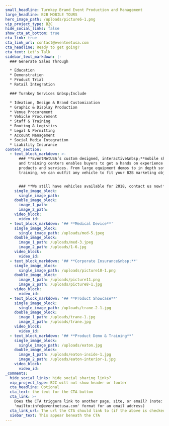 ```yaml
---
small_headline: Turnkey Brand Event Production and Management
large_headline: B2B MOBILE TOURS
hero_image_path: /uploads/picture6-1.png
vip_project_type: B2C
hide_social_links: false
show_cta_at_bottom: true
cta_link: true
cta_link_url: contact@eventnetusa.com
cta_headline: Ready to get going?
cta_text: Let's Talk
sidebar_text_markdown: |-
  ### Generate Sales Through

  * Education
  * Demonstration
  * Product Trial
  * Retail Integration

  ### Turnkey Services &nbsp;Include

  * Ideation, Design & Brand Customization
  * Graphic & Display Production
  * Venue Procurement
  * Vehicle Procurement
  * Staff & Training
  * Routing & Logistics
  * Legal & Permitting
  * Account Management
  * Social Media Integration
  * Liability Insurance
content_section:
  - text_block_markdown: >-
      ### **EventNetUSA’s custom designed, interactive&nbsp;**mobile showrooms
      and training centers enables buyers to get a hands on experience of your
      products and services. From large equipment demos to in depth software
      training, we can outfit any vehicle to fit your B2B marketing objectives.


      ### **We still have vehicles available for 2018, contact us now!**
    single_image_block:
      single_image_path:
    double_image_block:
      image_1_path:
      image_2_path:
    video_block:
      video_id:
  - text_block_markdown: '## **Medical Device**'
    single_image_block:
      single_image_path: /uploads/med-5.jpeg
    double_image_block:
      image_1_path: /uploads/med-3.jpeg
      image_2_path: /uploads/1-6.jpg
    video_block:
      video_id:
  - text_block_markdown: '## **Corporate Insurance&nbsp;**'
    single_image_block:
      single_image_path: /uploads/picture10-1.png
    double_image_block:
      image_1_path: /uploads/picture11.png
      image_2_path: /uploads/picture8-1.jpg
    video_block:
      video_id:
  - text_block_markdown: '## **Product Showcase**'
    single_image_block:
      single_image_path: /uploads/trane-2-1.jpg
    double_image_block:
      image_1_path: /uploads/trane-1.jpg
      image_2_path: /uploads/trane.jpg
    video_block:
      video_id:
  - text_block_markdown: '## **Product Demo & Training**'
    single_image_block:
      single_image_path: /uploads/eaton.jpg
    double_image_block:
      image_1_path: /uploads/eaton-inside-1.jpg
      image_2_path: /uploads/eaton-interior-1.jpg
    video_block:
      video_id:
_comments:
  hide_social_links: hide social sharing links?
  vip_project_type: B2C will not show header or footer
  cta_headline: Optional
  cta_text: the text for the CTA button
  cta_link: >-
    Does the CTA triggera link to another page, site, or email? (note: use
    'mailto:info@eventnetusa.com' format for an email address)
  cta_link_url: The url the CTA should link to (if the above is checked)
  siebar_text: This appear beneath the CTA
---
```

